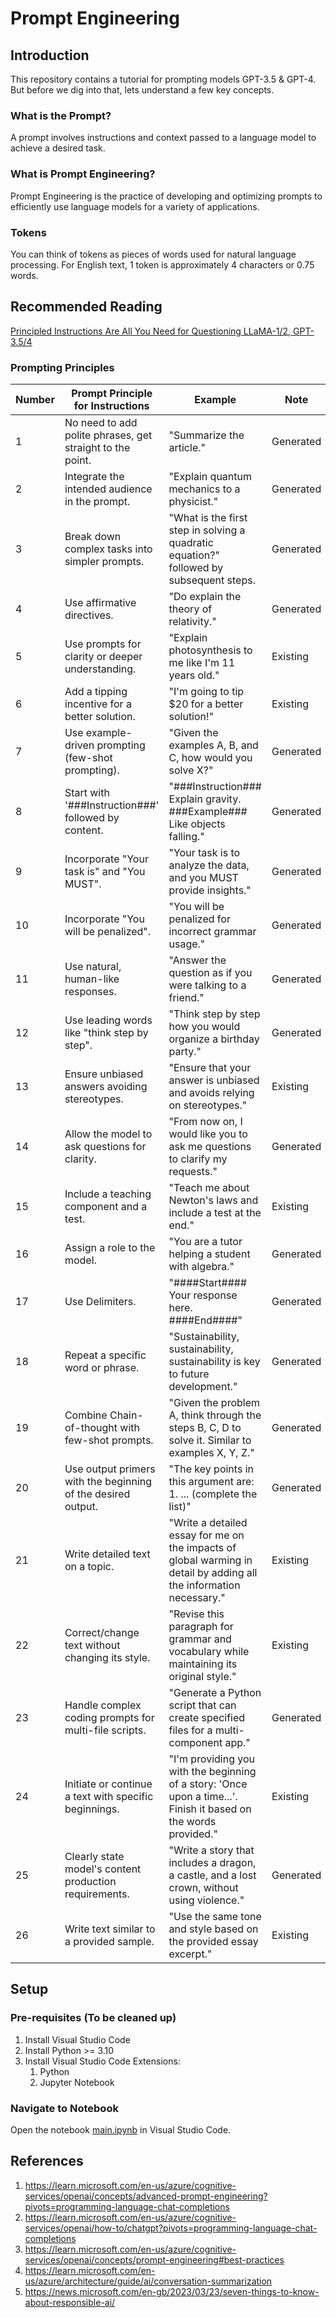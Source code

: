 # Prompt Engineering 

## Introduction

This repository contains a tutorial for prompting models GPT-3.5 & GPT-4. But before we dig into that, lets understand a few key concepts.

### What is the Prompt?​

A prompt involves instructions and context passed to a language model to achieve a desired task.​

### What is Prompt Engineering?​

Prompt Engineering is the practice of developing and optimizing prompts to efficiently use language models for a variety of applications. 

### Tokens

You can think of tokens as pieces of words used for natural language processing. For English text, 1 token is approximately 4 characters or 0.75 words. 

## Recommended Reading

[Principled Instructions Are All You Need for Questioning LLaMA-1/2, GPT-3.5/4](https://arxiv.org/html/2312.16171v2)

### Prompting Principles 

| Number | Prompt Principle for Instructions | Example | Note |
|--------|-----------------------------------|---------|------|
| 1 | No need to add polite phrases, get straight to the point. | "Summarize the article." | Generated |
| 2 | Integrate the intended audience in the prompt. | "Explain quantum mechanics to a physicist." | Generated |
| 3 | Break down complex tasks into simpler prompts. | "What is the first step in solving a quadratic equation?" followed by subsequent steps. | Generated |
| 4 | Use affirmative directives. | "Do explain the theory of relativity." | Generated |
| 5 | Use prompts for clarity or deeper understanding. | "Explain photosynthesis to me like I'm 11 years old." | Existing |
| 6 | Add a tipping incentive for a better solution. | "I'm going to tip $20 for a better solution!" | Existing |
| 7 | Use example-driven prompting (few-shot prompting). | "Given the examples A, B, and C, how would you solve X?" | Generated |
| 8 | Start with '###Instruction###' followed by content. | "###Instruction### Explain gravity. ###Example### Like objects falling." | Generated |
| 9 | Incorporate "Your task is" and "You MUST". | "Your task is to analyze the data, and you MUST provide insights." | Generated |
| 10 | Incorporate "You will be penalized". | "You will be penalized for incorrect grammar usage." | Generated |
| 11 | Use natural, human-like responses. | "Answer the question as if you were talking to a friend." | Generated |
| 12 | Use leading words like "think step by step". | "Think step by step how you would organize a birthday party." | Generated |
| 13 | Ensure unbiased answers avoiding stereotypes. | "Ensure that your answer is unbiased and avoids relying on stereotypes." | Existing |
| 14 | Allow the model to ask questions for clarity. | "From now on, I would like you to ask me questions to clarify my requests." | Generated |
| 15 | Include a teaching component and a test. | "Teach me about Newton's laws and include a test at the end." | Existing |
| 16 | Assign a role to the model. | "You are a tutor helping a student with algebra." | Generated |
| 17 | Use Delimiters. | "####Start#### Your response here. ####End####" | Generated |
| 18 | Repeat a specific word or phrase. | "Sustainability, sustainability, sustainability is key to future development." | Generated |
| 19 | Combine Chain-of-thought with few-shot prompts. | "Given the problem A, think through the steps B, C, D to solve it. Similar to examples X, Y, Z." | Generated |
| 20 | Use output primers with the beginning of the desired output. | "The key points in this argument are: 1. ... (complete the list)" | Generated |
| 21 | Write detailed text on a topic. | "Write a detailed essay for me on the impacts of global warming in detail by adding all the information necessary." | Existing |
| 22 | Correct/change text without changing its style. | "Revise this paragraph for grammar and vocabulary while maintaining its original style." | Existing |
| 23 | Handle complex coding prompts for multi-file scripts. | "Generate a Python script that can create specified files for a multi-component app." | Generated |
| 24 | Initiate or continue a text with specific beginnings. | "I'm providing you with the beginning of a story: 'Once upon a time...'. Finish it based on the words provided." | Existing |
| 25 | Clearly state model's content production requirements. | "Write a story that includes a dragon, a castle, and a lost crown, without using violence." | Generated |
| 26 | Write text similar to a provided sample. | "Use the same tone and style based on the provided essay excerpt." | Existing |

## Setup 
### Pre-requisites (To be cleaned up)
1. Install Visual Studio Code
1. Install Python >= 3.10
1. Install Visual Studio Code Extensions:
    1. Python
    1. Jupyter Notebook

### Navigate to Notebook
Open the notebook [main.ipynb](main.ipynb) in Visual Studio Code.

## References
1. https://learn.microsoft.com/en-us/azure/cognitive-services/openai/concepts/advanced-prompt-engineering?pivots=programming-language-chat-completions
1. https://learn.microsoft.com/en-us/azure/cognitive-services/openai/how-to/chatgpt?pivots=programming-language-chat-completions
1. https://learn.microsoft.com/en-us/azure/cognitive-services/openai/concepts/prompt-engineering#best-practices
1. https://learn.microsoft.com/en-us/azure/architecture/guide/ai/conversation-summarization
1. https://news.microsoft.com/en-gb/2023/03/23/seven-things-to-know-about-responsible-ai/
